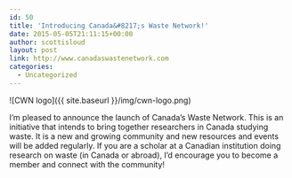 ```yaml
---
id: 50
title: 'Introducing Canada&#8217;s Waste Network!'
date: 2015-05-05T21:11:15+00:00
author: scottisloud
layout: post
link: http://www.canadaswastenetwork.com
categories:
  - Uncategorized
---
```

![CWN logo]({{ site.baseurl }}/img/cwn-logo.png)

I&#8217;m pleased to announce the launch of Canada&#8217;s Waste Network. This is an initiative that intends to bring together researchers in Canada studying waste. It is a new and growing community and new resources and events will be added regularly. If you are a scholar at a Canadian institution doing research on waste (in Canada or abroad), I&#8217;d encourage you to become a member and connect with the community!
